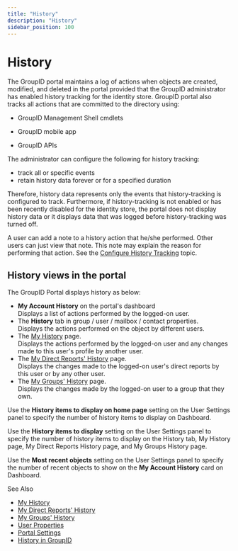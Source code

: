 ```yaml
---
title: "History"
description: "History"
sidebar_position: 100
---
```


# History

The GroupID portal maintains a log of actions when objects are created, modified, and deleted in the
portal provided that the GroupID administrator has enabled history tracking for the identity store.
GroupID portal also tracks all actions that are committed to the directory using:

- GroupID Management Shell cmdlets

- GroupID mobile app

- GroupID APIs

The administrator can configure the following for history tracking:

- track all or specific events
- retain history data forever or for a specified duration

Therefore, history data represents only the events that history-tracking is configured to track.
Furthermore, if history-tracking is not enabled or has been recently disabled for the identity
store, the portal does not display history data or it displays data that was logged before
history-tracking was turned off.

A user can add a note to a history action that he/she performed. Other users can just view that
note. This note may explain the reason for performing that action. See the
[Configure History Tracking](/docs/directorymanager/11.0/admincenter/identitystore/configure/historytracking.md)
topic.

## History views in the portal

The GroupID Portal displays history as below:

- **My Account History** on the portal's dashboard  
  Displays a list of actions performed by the logged-on user.
- The **History** tab in group / user / mailbox / contact properties.  
  Displays the actions performed on the object by different users.
- The [My History](/docs/directorymanager/11.0/portal/history/myhistory.md) page.  
  Displays the actions performed by the logged-on user and any changes made to this user's profile
  by another user.
- The
  [My Direct Reports' History](/docs/directorymanager/11.0/portal/history/mydirectreport.md)
  page.  
  Displays the changes made to the logged-on user's direct reports by this user or by any other
  user.
- The [My Groups' History](/docs/directorymanager/11.0/portal/history/mydirectorygroup.md)
  page.  
  Displays the changes made by the logged-on user to a group that they own.

Use the **History items to display on home page** setting on the User Settings panel to specify the
number of history items to display on Dashboard.

Use the **History items to display** setting on the User Settings panel to specify the number of
history items to display on the History tab, My History page, My Direct Reports History page, and My
Groups History page.

Use the **Most recent objects** setting on the User Settings panel to specify the number of recent
objects to show on the **My Account History** card on Dashboard.

See Also

- [My History](/docs/directorymanager/11.0/portal/history/myhistory.md)
- [My Direct Reports' History](/docs/directorymanager/11.0/portal/history/mydirectreport.md)
- [My Groups' History](/docs/directorymanager/11.0/portal/history/mydirectorygroup.md)
- [User Properties](/docs/directorymanager/11.0/portal/user/properties/overview.md)
- [Portal Settings](/docs/directorymanager/11.0/portal/generalfeatures/portal.md)
- [History in GroupID](/docs/directorymanager/11.0/admincenter/concepts/history.md)
